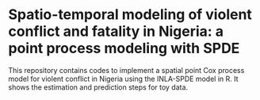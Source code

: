 # Spatio-temporal modeling of violent conflict and fatality in Nigeria: a point process modeling with SPDE
This repository contains codes to implement a spatial point Cox process model for violent conflict in Nigeria using the INLA-SPDE model in R. It shows the estimation and prediction steps for toy data.
